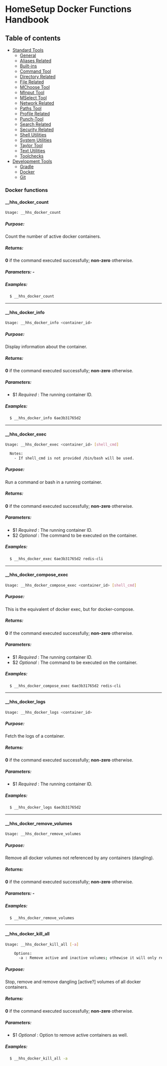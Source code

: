 # HomeSetup Docker Functions Handbook

## Table of contents

<!-- toc -->
- [Standard Tools](../../functions.md#standard-tools)
  * [General](../std-tools/general.md)
  * [Aliases Related](../std-tools/aliases-related.md)
  * [Built-ins](../std-tools/built-ins.md)
  * [Command Tool](../std-tools/command-tool.md)
  * [Directory Related](../std-tools/directory-related.md)
  * [File Related](../std-tools/file-related.md)
  * [MChoose Tool](../std-tools/mchoose-tool.md)
  * [MInput Tool](../std-tools/minput-tool.md)
  * [MSelect Tool](../std-tools/mselect-tool.md)
  * [Network Related](../std-tools/network-related.md)
  * [Paths Tool](../std-tools/paths-tool.md)
  * [Profile Related](../std-tools/profile-related.md)
  * [Punch-Tool](../std-tools/punch-tool.md)
  * [Search Related](../std-tools/search-related.md)
  * [Security Related](../std-tools/security-related.md)
  * [Shell Utilities](../std-tools/shell-utilities.md)
  * [System Utilities](../std-tools/system-utilities.md)
  * [Taylor Tool](../std-tools/taylor-tool.md)
  * [Text Utilities](../std-tools/text-utilities.md)
  * [Toolchecks](../std-tools/toolchecks.md)
- [Development Tools](../../functions.md#development-tools)
  * [Gradle](gradle-tools.md)
  * [Docker](docker-tools.md)
  * [Git](git-tools.md)
<!-- tocstop -->


### Docker functions

#### __hhs_docker_count

```bash
Usage: __hhs_docker_count 
```

##### **Purpose**:

Count the number of active docker containers.

##### **Returns**:

**0** if the command executed successfully; **non-zero** otherwise.

##### **Parameters**: -

##### **Examples:**

```bash
  $ __hhs_docker_count
```


-----
#### __hhs_docker_info

```bash
Usage: __hhs_docker_info <container_id>
```

##### **Purpose**:

Display information about the container.

##### **Returns**:

**0** if the command executed successfully; **non-zero** otherwise.

##### **Parameters**: 

  - $1 _Required_ : The running container ID.

##### **Examples:**

```bash
  $ __hhs_docker_info 6ae3b31765d2
```


-----
#### __hhs_docker_exec

```bash
Usage: __hhs_docker_exec <container_id> [shell_cmd]

  Notes: 
    - If shell_cmd is not provided /bin/bash will be used.
```

##### **Purpose**:

Run a command or bash in a running container.

##### **Returns**:

**0** if the command executed successfully; **non-zero** otherwise.

##### **Parameters**: 

  - $1 _Required_ : The running container ID.
  - $2 _Optional_ : The command to be executed on the container.

##### **Examples:**

```bash
  $ __hhs_docker_exec 6ae3b31765d2 redis-cli
```


-----
#### __hhs_docker_compose_exec

```bash
Usage: __hhs_docker_compose_exec <container_id> [shell_cmd]
```

##### **Purpose**:

This is the equivalent of docker exec, but for docker-compose.

##### **Returns**:

**0** if the command executed successfully; **non-zero** otherwise.

##### **Parameters**: 

  - $1 _Required_ : The running container ID.
  - $2 _Optional_ : The command to be executed on the container.

##### **Examples:**

```bash
  $ __hhs_docker_compose_exec 6ae3b31765d2 redis-cli
```


-----
#### __hhs_docker_logs

```bash
Usage: __hhs_docker_logs <container_id>
```

##### **Purpose**:

Fetch the logs of a container.

##### **Returns**:

**0** if the command executed successfully; **non-zero** otherwise.

##### **Parameters**: 

  - $1 _Required_ : The running container ID.

##### **Examples:**

```bash
  $ __hhs_docker_logs 6ae3b31765d2
```


-----
#### __hhs_docker_remove_volumes

```bash
Usage: __hhs_docker_remove_volumes
```

##### **Purpose**:

Remove all docker volumes not referenced by any containers (dangling).

##### **Returns**:

**0** if the command executed successfully; **non-zero** otherwise.

##### **Parameters**: -

##### **Examples:**

```bash
  $ __hhs_docker_remove_volumes
```


-----
#### __hhs_docker_kill_all

```bash
Usage: __hhs_docker_kill_all [-a]

    Options: 
      -a : Remove active and inactive volumes; othewise it will only remove inactive
```

##### **Purpose**:

Stop, remove and remove dangling [active?] volumes of all docker containers.

##### **Returns**:

**0** if the command executed successfully; **non-zero** otherwise.

##### **Parameters**: 

  - $1 _Optional_ : Option to remove active containers as well.

##### **Examples:**

```bash
  $ __hhs_docker_kill_all -a
```
